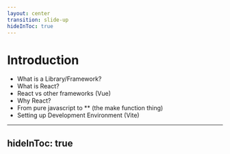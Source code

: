 ```yaml
---
layout: center
transition: slide-up
hideInToc: true
---
```


# Introduction

<div mt-2 />

- What is a Library/Framework?
- What is React?
- React vs other frameworks (Vue)
- Why React?
- From pure javascript to \*\* (the make function thing)
- Setting up Development Environment (Vite)

---
hideInToc: true
---
